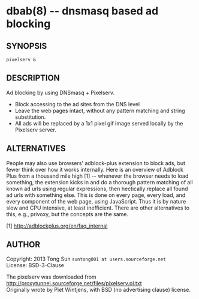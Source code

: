 dbab(8) -- dnsmasq based ad blocking
=================================

SYNOPSIS
--------

    pixelserv &

DESCRIPTION
-----------

Ad blocking by using DNSmasq + Pixelserv.

- Block accessing to the ad sites from the DNS level
- Leave the web pages intact, without any pattern matching and string substitution.
- All ads will be replaced by a 1x1 pixel gif image served locally by the Pixelserv server.

ALTERNATIVES
------------

People may also use browsers' adblock-plus extension to block ads, but fewer think over how it works internally. Here is an overview of Adblock Plus from a thousand mile high [1] -- whenever the browser needs to load something, the extension kicks in and do a thorough pattern matching of all known ad urls using regular expressions, then hectically replace all found ad urls with something else. This is done on every page, every load, and every component of the web page, using JavaScript. Thus it is by nature slow and CPU intensive, at least inefficient. There are other alternatives to this, e.g., privoxy, but the concepts are the same.

[1] http://adblockplus.org/en/faq_internal

AUTHOR
------

Copyright: 2013 Tong Sun `suntong001 at users.sourceforge.net`  
License: BSD-3-Clause

The pixelserv was downloaded from  
 http://proxytunnel.sourceforge.net/files/pixelserv.pl.txt  
Originally wrote by Piet Wintjens, with BSD (no advertising clause) license.
